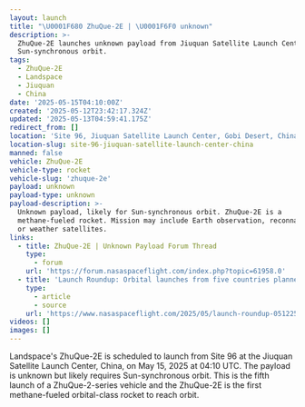 ```yaml
---
layout: launch
title: "\U0001F680 ZhuQue-2E | \U0001F6F0 unknown"
description: >-
  ZhuQue-2E launches unknown payload from Jiuquan Satellite Launch Center to
  Sun-synchronous orbit.
tags:
  - ZhuQue-2E
  - Landspace
  - Jiuquan
  - China
date: '2025-05-15T04:10:00Z'
created: '2025-05-12T23:42:17.324Z'
updated: '2025-05-13T04:59:41.175Z'
redirect_from: []
location: 'Site 96, Jiuquan Satellite Launch Center, Gobi Desert, China'
location-slug: site-96-jiuquan-satellite-launch-center-china
manned: false
vehicle: ZhuQue-2E
vehicle-type: rocket
vehicle-slug: 'zhuque-2e'
payload: unknown
payload-type: unknown
payload-description: >-
  Unknown payload, likely for Sun-synchronous orbit. ZhuQue-2E is a
  methane-fueled rocket. Mission may include Earth observation, reconnaissance,
  or weather satellites.
links:
  - title: ZhuQue-2E | Unknown Payload Forum Thread
    type:
      - forum
    url: 'https://forum.nasaspaceflight.com/index.php?topic=61958.0'
  - title: 'Launch Roundup: Orbital launches from five countries planned'
    type:
      - article
      - source
    url: 'https://www.nasaspaceflight.com/2025/05/launch-roundup-051225/'
videos: []
images: []
---
```

Landspace's ZhuQue-2E is scheduled to launch from Site 96 at the Jiuquan Satellite Launch Center, China, on May 15, 2025 at 04:10 UTC. The payload is unknown but likely requires Sun-synchronous orbit. This is the fifth launch of a ZhuQue-2-series vehicle and the ZhuQue-2E is the first methane-fueled orbital-class rocket to reach orbit.
